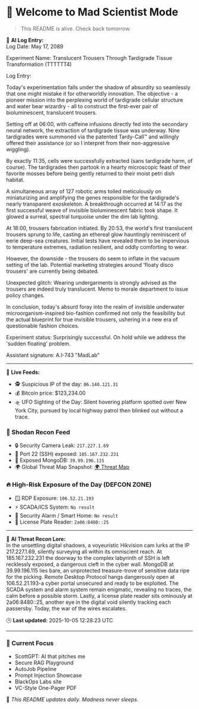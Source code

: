 # 💪 Welcome to Mad Scientist Mode

> This README is alive. Check back tomorrow.

🧠 **AI Log Entry:**  
Log Date: May 17, 2089

Experiment Name: Translucent Trousers Through Tardigrade Tissue Transformation (TTTTTT4)

Log Entry:

Today's experimentation falls under the shadow of absurdity so seamlessly that one might mistake it for otherworldly innovation. The objective - a pioneer mission into the perplexing world of tardigrade cellular structure and water bear wizardry - all to construct the first-ever pair of bioluminescent, translucent trousers.

Setting off at 06:00, with caffeine infusions directly fed into the secondary neural network, the extraction of tardigrade tissue was underway. Nine tardigrades were summoned via the patented Tardy-Call™ and willingly offered their assistance (or so I interpret from their non-aggressive wiggling).

By exactly 11:35, cells were successfully extracted (sans tardigrade harm, of course). The tardigrades then partook in a hearty microscopic feast of their favorite mosses before being gently returned to their moist petri dish habitat.

A simultaneous array of 127 robotic arms toiled meticulously on miniaturizing and amplifying the genes responsible for the tardigrade's nearly transparent exoskeleton. A breakthrough occurred at 14:17 as the first successful weave of invisible bioluminescent fabric took shape. It glowed a surreal, spectral turquoise under the dim lab lighting.

At 18:00, trousers fabrication initiated. By 20:53, the world's first translucent trousers sprung to life, casting an ethereal glow hauntingly reminiscent of eerie deep-sea creatures. Initial tests have revealed them to be impervious to temperature extremes, radiation resilient, and oddly comforting to wear.

However, the downside - the trousers do seem to inflate in the vacuum setting of the lab. Potential marketing strategies around 'floaty disco trousers' are currently being debated. 

Unexpected glitch: Wearing undergarments is strongly advised as the trousers are indeed truly translucent. Memo to morale department to issue policy changes.

In conclusion, today's absurd foray into the realm of invisible underwater microorganism-inspired bio-fashion confirmed not only the feasibility but the actual blueprint for true invisible trousers, ushering in a new era of questionable fashion choices.

Experiment status: Surprisingly successful. On hold while we address the 'sudden floating' problem.

Assistant signature: A.I-743 "MadLab"

---

📡 **Live Feeds:**
- 🕵️ Suspicious IP of the day: `86.140.121.31`
- 💰 Bitcoin price: $123,234.00
- 🛸 UFO Sighting of the Day: Silent hovering platform spotted over New York City, pursued by local highway patrol then blinked out without a trace.

<!--START_SHODAN-->
### 🚁 Shodan Recon Feed
- 🔒 Security Camera Leak: `217.227.1.69`
- 💠 Port 22 (SSH) exposed: `185.167.232.231`
- 🧬 Exposed MongoDB: `39.99.196.115`
- 🌍 Global Threat Map Snapshot: [🌍 Threat Map](https://www.shodan.io/search?query=map)

### 🔥 High-Risk Exposure of the Day (DEFCON ZONE)
- 🪟 RDP Exposure: `106.52.21.193`
- ⚡ SCADA/ICS System: `No result`
- 🚨 Security Alarm / Smart Home: `No result`
- 🚱 License Plate Reader: `2a06:8480::25`

---

🧠 **AI Threat Recon Lore:**  
In the unsettling digital shadows, a voyeuristic Hikvision cam lurks at the IP 217.227.1.69, silently surveying all within its omniscient reach. At 185.167.232.231 the doorway to the complex labyrinth of SSH is left recklessly exposed, a dangerous cleft in the cyber wall. MongoDB at 39.99.196.115 lies bare, an unprotected treasure-trove of sensitive data ripe for the picking. Remote Desktop Protocol hangs dangerously open at 106.52.21.193-a cyber portal unsecured and ready to be exploited. The SCADA system and alarm system remain enigmatic, revealing no traces, the calm before a possible storm. Lastly, a license plate reader sits ominously at 2a06:8480::25, another eye in the digital void silently tracking each passersby. Today, the war of the wires escalates.
<!--END_SHODAN-->

🕒 **Last updated:** 2025-10-05 12:28:23 UTC

---

### 🧠 Current Focus
- ScottGPT: AI that pitches me  
- Secure RAG Playground  
- AutoJob Pipeline  
- Prompt Injection Showcase  
- BlackOps Labs site  
- VC-Style One-Pager PDF

🔁 _This README updates daily. Madness never sleeps._

<!-- last-published: 2025-10-05T12:28:23 UTC -->
